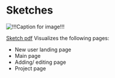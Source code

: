 # Sketches

![!!!Caption for image!!!](!!!filename.png!!!)

[Sketch pdf](sketch-ux.pdf)
Visualizes the following pages:
  - New user landing page
  - Main page
  - Adding/ editing page
  - Project page


